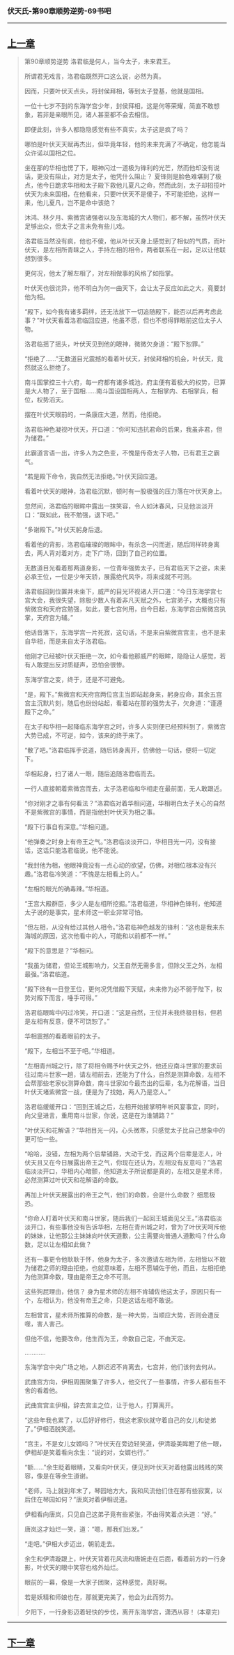 ### 伏天氏-第90章顺势逆势-69书吧

--------
[上一章](./f250bc40951563a0f3a6e6c440387372.md)
--------


>
>
>
>第90章顺势逆势
>洛君临是何人，当今太子，未来君王。
>
>所谓君无戏言，洛君临既然开口这么说，必然为真。
>
>因而，只要叶伏天点头，将封侯拜相，等到太子登基，他就是国相。
>
>一位十七岁不到的东海学宫少年，封侯拜相，这是何等荣耀，简直不敢想象，若非是亲眼所见，诸人甚至都不会去相信。
>
>即便此刻，许多人都隐隐感觉有些不真实，太子这是疯了吗？
>
>哪怕是叶伏天天赋再杰出，但毕竟年轻，他的未来充满了不确定，他怎能当众许诺以国相之位。
>
>坐在那的华相也愣了下，眼神闪过一道极为锋利的光芒，然而他却没有说话，更没有阻止，对方是太子，他凭什么阻止？
>夏锋则是脸色难堪到了极点，他今日跪求华相和太子殿下救他儿夏凡之命，然而此刻，太子却招揽叶伏天为未来国相，在他看来，只要叶伏天不是傻子，不可能拒绝，这样一来，他儿夏凡，岂不是命中该绝？
>
>沐鸿、林夕月、紫微宫诸强者以及东海城的大人物们，都不解，虽然叶伏天足够出众，但太子之言未免有些儿戏。
>
>洛君临当然没有疯，他也不傻，他从叶伏天身上感觉到了相似的气质，而叶伏天，是左相所青睐之人，手持左相的相令，两者联系在一起，足以让他联想到很多。
>
>更何况，他太了解左相了，对左相做事的风格了如指掌。
>
>叶伏天也很诧异，他不明白为何一曲天下，会让太子反应如此之大，竟要封他为相。
>
>“殿下，如今我有诸多羁绊，还无法放下一切追随殿下，能否以后再考虑此事？”叶伏天看着洛君临回应道，他虽不愿，但也不想得罪眼前这位太子人物。
>
>洛君临摇了摇头，叶伏天见到他的眼神，微微欠身道：“殿下恕罪。”
>
>“拒绝了……”无数道目光震撼的看着叶伏天，封侯拜相的机会，叶伏天，竟然就这么拒绝了。
>
>南斗国掌控三十六府，每一府都有诸多城池，府主便有着极大的权势，已算是大人物了，至于国相……南斗国设国相两人，左相掌内、右相掌兵，相位，权势滔天。
>
>摆在叶伏天眼前的，一条康庄大道，然而，他拒绝。
>
>洛君临神色凝视叶伏天，开口道：“你可知违抗君命的后果，我虽非君，但为储君。”
>
>此霸道言语一出，许多人为之色变，不愧是传奇太子人物，已有君王之霸气。
>
>“若是殿下命令，我自然无法拒绝。”叶伏天回应道。
>
>看着叶伏天的眼神，洛君临沉默，顿时有一股极强的压力落在叶伏天身上。
>
>忽然间，洛君临的眼眸中露出一抹笑容，令人如沐春风，只见他淡淡开口：“既如此，我不勉强，退下吧。”
>
>“多谢殿下。”叶伏天躬身后退。
>
>看着他的背影，洛君临璀璨的眼眸中，有杀念一闪而逝，随后同样转身离去，两人背对着对方，走下广场，回到了自己的位置。
>
>无数道目光看着那两道身影，一位青年强势太子，已有君临天下之姿，未来必承王位，一位是少年天骄，展露绝代风华，将来成就不可测。
>
>洛君临回到位置并未坐下，威严的目光环视诸人开口道：“今日东海学宫七宫大会，我很失望，除极少数人有着非凡天赋之外，七宫弟子，大概也只有紫微宫和天府宫勉强，如此，要七宫何用，自今日起，东海学宫由紫微宫执掌，天府宫为辅。”
>
>他话音落下，东海学宫一片死寂，这句话，不是来自紫微宫宫主，也不是来自华相，而是来自太子洛君临。
>
>他刚才已经被叶伏天拒绝一次，如今看他那威严的眼眸，隐隐让人感觉，若有人敢提出反对质疑声，恐怕会很惨。
>
>东海学宫之变，终于，还是不可避免。
>
>“是，殿下。”紫微宫和天府宫两位宫主当即站起身来，躬身应命，其余五宫宫主沉默片刻，随后也纷纷站起，看着站在那的强势太子，欠身道：“谨遵殿下之命。”
>
>在太子和华相一起降临东海学宫之时，许多人实则便已经预料到了，紫微宫大势已成，不可逆，如今，该来的终于来了。
>
>“散了吧。”洛君临挥手说道，随后转身离开，仿佛他一句话，便将一切定下。
>
>华相起身，扫了诸人一眼，随后追随洛君临而去。
>
>一行人直接朝着紫微宫而去，太子洛君临和华相走在最前面，无人敢跟近。
>
>“你对刚才之事有何看法？”洛君临对着华相问道，华相明白太子关心的自然不是紫微宫的事情，而是指他封叶伏天为相之事。
>
>“殿下行事自有深意。”华相问道。
>
>“他弹奏之时身上有帝王之气。”洛君临淡淡开口，华相目光一闪，没有接话，这话只能洛君临说，他不能说。
>
>“我封他为相，他眼神竟没有一点心动的欲望，仿佛，对相位根本没有兴趣。”洛君临冷笑道：“不愧是左相看上的人。”
>
>“左相的眼光的确毒辣。”华相道。
>
>“王宫大殿群臣，多少人是左相所挖掘。”洛君临道，华相神色锋利，他知道太子说的是事实，星术师这一职业非常可怕。
>
>“但左相，从没有给过其他人相令。”洛君临神色越发的锋利：“这也是我来东海城的原因，这次他看中的人，可能和以前都不一样。”
>
>“殿下的意思是？”华相问。
>
>“我虽为储君，但论王城影响力，父王自然无需多言，但除父王之外，左相最强。”洛君临道。
>
>“殿下终有一日登王位，更何况凭借殿下天赋，未来修为必不弱于陛下，权势对殿下而言，唾手可得。”
>
>洛君临眼眸中闪过冷笑，开口道：“这是自然，王位并未我终极目标，但若是左相有反意，便不可饶恕了。”
>
>华相震撼的看着眼前的太子。
>
>“殿下，左相当不至于吧。”华相道。
>
>“左相青州城之行，除了将相令赐予叶伏天之外，他还应南斗世家的要求前往过南斗世家一趟，请左相前去，还能为了什么，自然是测算命数，左相不会帮那些老家伙测算命数，南斗世家如今最杰出的后辈，名为花解语，当日叶伏天堵紫微宫一战，便是为了找她，两人乃是恋人。”
>
>洛君临缓缓开口：“回到王城之后，左相开始接掌明年听风宴事宜，同时，向父皇进言，重用南斗世家，你说，这是在为谁铺路？”
>
>“叶伏天和花解语？”华相目光一闪，心头微寒，只感觉太子比自己想象中的更可怕一些。
>
>“哈哈，没错，左相为两个后辈铺路，大动干戈，而这两个后辈是恋人，叶伏天且又在今日展露出帝王之气，你现在还认为，左相没有反意吗？”洛君临淡淡开口，华相内心暗颤，他知道太子所说都是真的，左相又是星术师，必然测算过叶伏天和花解语的命数。
>
>再加上叶伏天展露出的帝王之气，他们的命数，会是什么命数？
>细思极恐。
>
>“你命人盯着叶伏天和南斗世家，随后我们一起回王城面见父王。”洛君临淡淡开口，有些事他没有告诉华相，左相在青州城之时，曾为了叶伏天呵斥他的妹妹，让他那公主妹妹向叶伏天道歉，公主需要向普通人道歉吗？什么命数，足以让左相如此做？
>
>还有一事更令他耿耿于怀，他身为太子，多次邀请左相为师，左相皆以不敢为储君之师的理由拒绝，也就意味着，左相不愿辅佐于他，而且，左相拒绝为他测算命数，理由是帝王之命不可测。
>
>这些狗屁理由，他信？
>身为星术师的左相不肯辅佐他这太子，原因只有一个，左相认为，他没有帝王之命，只是这话左相不敢说。
>
>左相曾言，星术师所推算的命数，是一种大势，当顺应大势，否则会遭反噬，害人害己。
>
>但他不信，他要改命，他生而为王，命数自己定，不由天定。
>
>…………
>
>东海学宫中央广场之地，人群迟迟不肯离去，七宫并，他们该何去何从。
>
>武曲宫方向，伊相周围聚集了许多人，他交代了一些事情，许多人都有些不舍的看着他。
>
>武曲宫宫主伊相，辞去宫主之位，让于他人，打算离开。
>
>“这些年我也累了，以后好好修行，我这老家伙就守着自己的女儿和徒弟了。”伊相洒脱笑道。
>
>“宫主，不是女儿女婿吗？”叶伏天在旁边轻笑道，伊清璇美眸瞪了他一眼，伊相却是笑着看向余生：“说的对，女婿也行。”
>
>“额……”余生眨着眼睛，又看向叶伏天，便见到叶伏天对着他露出贱贱的笑容，像是在等余生道谢。
>
>“老师，马上就到年末了，琴园地方大，我和风流他们住在那有些寂寞，以后住在琴园如何？”唐岚对着伊相说道。
>
>伊相看向唐岚，只见自己这弟子竟有些紧张，不由得笑着点头道：“好。”
>
>唐岚这才灿烂一笑，道：“嗯，那我们出发。”
>
>“走吧。”伊相大步迈出，朝前走去。
>
>余生和伊清璇跟上，叶伏天背着花风流和唐婉走在后面，看着前方的一行身影，叶伏天的眼中笑容也格外灿烂。
>
>眼前的一幕，像是一大家子团聚，这种感觉，真好啊。
>
>若是妖精和师娘也在，那就更完美了，他会为此而努力。
>
>夕阳下，一行身影迈着轻快的步伐，离开东海学宫，潇洒从容！
>(本章完)
>
>

--------
[下一章](./a82ec4b5586efdd3cdbd30840b861e31.md)
--------
